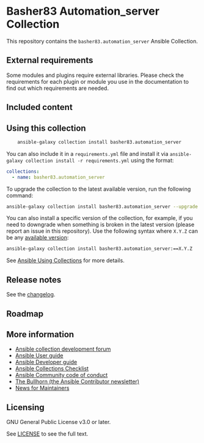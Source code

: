# Basher83 Automation_server Collection

This repository contains the `basher83.automation_server` Ansible Collection.

<!--start requires_ansible-->
<!--end requires_ansible-->

## External requirements

Some modules and plugins require external libraries. Please check the
requirements for each plugin or module you use in the documentation to find out
which requirements are needed.

## Included content

<!--start collection content-->
<!--end collection content-->

## Using this collection

```bash
    ansible-galaxy collection install basher83.automation_server
```

You can also include it in a `requirements.yml` file and install it via
`ansible-galaxy collection install -r requirements.yml` using the format:

```yaml
collections:
  - name: basher83.automation_server
```

To upgrade the collection to the latest available version, run the following
command:

```bash
ansible-galaxy collection install basher83.automation_server --upgrade
```

You can also install a specific version of the collection, for example, if you
need to downgrade when something is broken in the latest version (please report
an issue in this repository). Use the following syntax where `X.Y.Z` can be any
[available version](https://galaxy.ansible.com/basher83/automation_server):

```bash
ansible-galaxy collection install basher83.automation_server:==X.Y.Z
```

See
[Ansible Using Collections](https://docs.ansible.com/ansible/latest/user_guide/collections_using.html)
for more details.

## Release notes

See the
[changelog](https://github.com/basher83/Sombrero-Edge-Control/tree/main/ansible_collections/basher83/automation_server/CHANGELOG.rst).

## Roadmap

<!--
Optional. Include the roadmap for this collection, and the proposed release/versioning strategy
so users can anticipate the upgrade/update cycle.
-->

## More information

<!--
List out where the user can find additional information, such as working group meeting times,
slack/matrix channels, or documentation for the product this collection automates.
At a minimum, link to:
-->

- [Ansible collection development forum](https://forum.ansible.com/c/project/collection-development/27)
- [Ansible User guide](https://docs.ansible.com/ansible/devel/user_guide/index.html)
- [Ansible Developer guide](https://docs.ansible.com/ansible/devel/dev_guide/index.html)
- [Ansible Collections Checklist](https://docs.ansible.com/ansible/devel/community/collection_contributors/collection_requirements.html)
- [Ansible Community code of conduct](https://docs.ansible.com/ansible/devel/community/code_of_conduct.html)
- [The Bullhorn (the Ansible Contributor newsletter)](https://docs.ansible.com/ansible/devel/community/communication.html#the-bullhorn)
- [News for Maintainers](https://forum.ansible.com/tag/news-for-maintainers)

## Licensing

GNU General Public License v3.0 or later.

See [LICENSE](https://www.gnu.org/licenses/gpl-3.0.txt) to see the full text.
